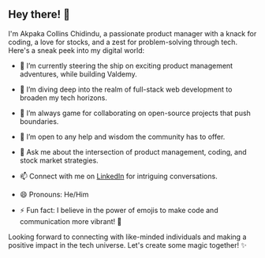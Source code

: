## Hey there! 👋

I'm Akpaka Collins Chidindu, a passionate product manager with a knack for coding, a love for stocks, and a zest for problem-solving through tech. Here's a sneak peek into my digital world:

- 🔭 I’m currently steering the ship on exciting product management adventures, while building Valdemy.
  
- 🌱 I’m diving deep into the realm of full-stack web development to broaden my tech horizons.

- 👯 I’m always game for collaborating on open-source projects that push boundaries.

- 🤔 I’m open to any help and wisdom the community has to offer.

- 💬 Ask me about the intersection of product management, coding, and stock market strategies.

- 📫 Connect with me on [LinkedIn](https://www.linkedin.com/in/akpakacollins/) for intriguing conversations.

- 😄 Pronouns: He/Him

- ⚡ Fun fact: I believe in the power of emojis to make code and communication more vibrant! 🚀

Looking forward to connecting with like-minded individuals and making a positive impact in the tech universe. Let's create some magic together! ✨
